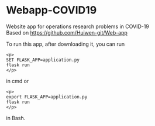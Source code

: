 # Webapp-COVID19
Website app for operations research problems in COVID-19  
Based on https://github.com/Huiwen-git/Web-app

To run this app, after downloading it, you can run
```
<p>
SET FLASK_APP=application.py
flask run
</p>
```  
in cmd or 
```
<p>
export FLASK_APP=application.py
flask run
</p>
```
in Bash. 